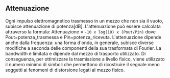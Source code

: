 ## Attenuazione
Ogni impulso elettromagnetico trasmesso in un mezzo che non sia il vuoto, subisce attenuazione di potenza[dB]. L'attenuazione può essere calcolata attraverso la formula:
Attenuazione = `-10 x log(10) x (Pout/Pin)`  dove Pout=potenza\_trasmessa e Pin=potenza\_ricevuta.
L'attenuazione dipende anche dalla frequenza: una forma d'onda, in generale, subisce diverse modifiche a seconda delle componenti della sua trasformata di Fourier.
La bandwidth è limitata e dipende dal mezzo di trasporto utilizzato. Di conseguenza, per ottimizzare la trasmissione a livello fisico, viene utilizzato il numero minimo di simboli che permettono di ricostruire il segnale meno soggetti ai fenomeni di distorsione legati al mezzo fisico.
